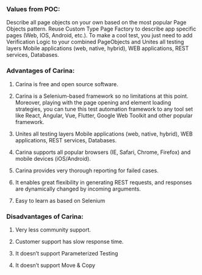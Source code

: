 ### Values from POC: 

Describe all page objects on your own based on the most popular Page Objects pattern. Reuse Custom Type Page Factory to describe app specific pages (Web, IOS, Android, etc.). To make a cool test, you just need to add Verification Logic to your combined PageObjects and Unites all testing layers Mobile applications (web, native, hybrid), WEB applications, REST services, Databases.

### Advantages of Carina:  
1. Carina is free and open source software. 

2. Carina is a Selenium-based framework so no limitations at this point. Moreover, playing with the page opening and element loading strategies, you can tune this test automation framework to any tool set like React, Angular, Vue, Flutter, Google Web Toolkit and other popular framework. 

3. Unites all testing layers Mobile applications (web, native, hybrid), WEB applications, REST services, Databases. 

4. Carina supports all popular browsers (IE, Safari, Chrome, Firefox) and mobile devices (iOS/Android). 

5. Carina provides very thorough reporting for failed cases. 

6. It enables great flexibility in generating REST requests, and responses are dynamically changed by incoming arguments. 

7. Easy to learn as based on Selenium 

### Disadvantages of Carina: 

1. Very less community support. 

2. Customer support has slow response time. 

3. It doesn’t support Parameterized Testing 

4. It doesn’t support Move & Copy 

